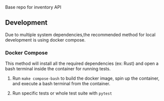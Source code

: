 Base repo for inventory API

## Development
Due to multiple system dependencies,the recommended method for local development is using docker compose. 

### Docker Compose
This method will install all the required dependencies (ex: Rust) and open a bash terminal inside the container for running tests.

1. Run `make compose-bash` to build the docker image, spin up the container, and execute a bash terminal from the container.

2. Run specific tests or whole test suite with `pytest`
